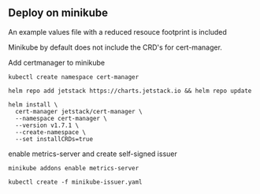 ## Deploy on minikube

An example values file with a reduced resouce footprint is included


Minikube by default does not include the CRD's for cert-manager. 

Add certmanager to minikube

`kubectl create namespace cert-manager`

`helm repo add jetstack https://charts.jetstack.io && helm repo update`

```
helm install \
  cert-manager jetstack/cert-manager \
  --namespace cert-manager \
  --version v1.7.1 \
  --create-namespace \
  --set installCRDs=true
```

enable metrics-server and create self-signed issuer

`minikube addons enable metrics-server`

`kubectl create -f minikube-issuer.yaml`
